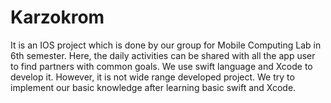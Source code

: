 # Karzokrom

It is an IOS project which is done by our group for Mobile Computing Lab in 6th semester.
Here, the daily activities can be shared with all the app user to find partners with common goals.
We use swift language and Xcode to develop it. However, it is not wide range developed project. We try to implement our basic knowledge after learning basic swift and Xcode.

